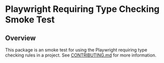 # Playwright Requiring Type Checking Smoke Test

## Overview

This package is an smoke test for using the Playwright requiring type checking rules in a project. See [CONTRIBUTING.md](../../CONTRIBUTING.md#smoke-tests) for more information.
